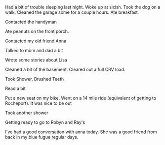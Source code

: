 Had a bit of trouble sleeping last night. Woke up at sixish. Took the dog on a walk. Cleaned the garage some for a couple hours. Ate breakfast. 

Contacted the handyman 

Ate peanuts on the front porch.

Contacted my old friend Anna

Talked to mom and dad a bit

Wrote some stories about Lisa

Cleaned a bit of the basement. Cleared out a full CRV load. 

Took Shower, Brushed Teeth

Read a bit

Put a new seat on my bike. Went on a 14 mile ride (equivalent of getting to Rocheport). It was nice to be out

Took another shower

Getting ready to go to Robyn and Ray's 

I've had a good conversation with anna today. She was a good friend from back in my blue fugue regular days. 
